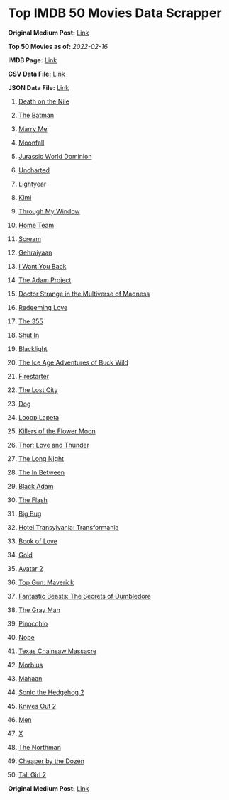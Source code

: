 # Top IMDB 50 Movies Data Scrapper

**Original Medium Post:** [Link](https://medium.com/@nishantsahoo/which-movie-should-i-watch-5c83a3c0f5b1) 

**Top 50 Movies as of:** _2022-02-16_

**IMDB Page:** [Link](http://www.imdb.com/search/title?release_date=2022,2022&title_type=feature)

**CSV Data File:** [Link](/Data/data.csv)

**JSON Data File:** [Link](/Data/data.json)

1. [Death on the Nile](https://www.imdb.com/title/tt7657566/?ref_=adv_li_tt)

2. [The Batman](https://www.imdb.com/title/tt1877830/?ref_=adv_li_tt)

3. [Marry Me](https://www.imdb.com/title/tt10223460/?ref_=adv_li_tt)

4. [Moonfall](https://www.imdb.com/title/tt5834426/?ref_=adv_li_tt)

5. [Jurassic World Dominion](https://www.imdb.com/title/tt8041270/?ref_=adv_li_tt)

6. [Uncharted](https://www.imdb.com/title/tt1464335/?ref_=adv_li_tt)

7. [Lightyear](https://www.imdb.com/title/tt10298810/?ref_=adv_li_tt)

8. [Kimi](https://www.imdb.com/title/tt14128670/?ref_=adv_li_tt)

9. [Through My Window](https://www.imdb.com/title/tt14463484/?ref_=adv_li_tt)

10. [Home Team](https://www.imdb.com/title/tt14592064/?ref_=adv_li_tt)

11. [Scream](https://www.imdb.com/title/tt11245972/?ref_=adv_li_tt)

12. [Gehraiyaan](https://www.imdb.com/title/tt10733228/?ref_=adv_li_tt)

13. [I Want You Back](https://www.imdb.com/title/tt6462958/?ref_=adv_li_tt)

14. [The Adam Project](https://www.imdb.com/title/tt2463208/?ref_=adv_li_tt)

15. [Doctor Strange in the Multiverse of Madness](https://www.imdb.com/title/tt9419884/?ref_=adv_li_tt)

16. [Redeeming Love](https://www.imdb.com/title/tt11365186/?ref_=adv_li_tt)

17. [The 355](https://www.imdb.com/title/tt8356942/?ref_=adv_li_tt)

18. [Shut In](https://www.imdb.com/title/tt10131024/?ref_=adv_li_tt)

19. [Blacklight](https://www.imdb.com/title/tt14060094/?ref_=adv_li_tt)

20. [The Ice Age Adventures of Buck Wild](https://www.imdb.com/title/tt13634480/?ref_=adv_li_tt)

21. [Firestarter](https://www.imdb.com/title/tt1798632/?ref_=adv_li_tt)

22. [The Lost City](https://www.imdb.com/title/tt13320622/?ref_=adv_li_tt)

23. [Dog](https://www.imdb.com/title/tt11252248/?ref_=adv_li_tt)

24. [Looop Lapeta](https://www.imdb.com/title/tt8907974/?ref_=adv_li_tt)

25. [Killers of the Flower Moon](https://www.imdb.com/title/tt5537002/?ref_=adv_li_tt)

26. [Thor: Love and Thunder](https://www.imdb.com/title/tt10648342/?ref_=adv_li_tt)

27. [The Long Night](https://www.imdb.com/title/tt10509906/?ref_=adv_li_tt)

28. [The In Between](https://www.imdb.com/title/tt8851148/?ref_=adv_li_tt)

29. [Black Adam](https://www.imdb.com/title/tt6443346/?ref_=adv_li_tt)

30. [The Flash](https://www.imdb.com/title/tt0439572/?ref_=adv_li_tt)

31. [Big Bug](https://www.imdb.com/title/tt11541872/?ref_=adv_li_tt)

32. [Hotel Transylvania: Transformania](https://www.imdb.com/title/tt9848626/?ref_=adv_li_tt)

33. [Book of Love](https://www.imdb.com/title/tt14014068/?ref_=adv_li_tt)

34. [Gold](https://www.imdb.com/title/tt6020800/?ref_=adv_li_tt)

35. [Avatar 2](https://www.imdb.com/title/tt1630029/?ref_=adv_li_tt)

36. [Top Gun: Maverick](https://www.imdb.com/title/tt1745960/?ref_=adv_li_tt)

37. [Fantastic Beasts: The Secrets of Dumbledore](https://www.imdb.com/title/tt4123432/?ref_=adv_li_tt)

38. [The Gray Man](https://www.imdb.com/title/tt1649418/?ref_=adv_li_tt)

39. [Pinocchio](https://www.imdb.com/title/tt1488589/?ref_=adv_li_tt)

40. [Nope](https://www.imdb.com/title/tt10954984/?ref_=adv_li_tt)

41. [Texas Chainsaw Massacre](https://www.imdb.com/title/tt11755740/?ref_=adv_li_tt)

42. [Morbius](https://www.imdb.com/title/tt5108870/?ref_=adv_li_tt)

43. [Mahaan](https://www.imdb.com/title/tt12472554/?ref_=adv_li_tt)

44. [Sonic the Hedgehog 2](https://www.imdb.com/title/tt12412888/?ref_=adv_li_tt)

45. [Knives Out 2](https://www.imdb.com/title/tt11564570/?ref_=adv_li_tt)

46. [Men](https://www.imdb.com/title/tt13841850/?ref_=adv_li_tt)

47. [X](https://www.imdb.com/title/tt13560574/?ref_=adv_li_tt)

48. [The Northman](https://www.imdb.com/title/tt11138512/?ref_=adv_li_tt)

49. [Cheaper by the Dozen](https://www.imdb.com/title/tt6705162/?ref_=adv_li_tt)

50. [Tall Girl 2](https://www.imdb.com/title/tt16085592/?ref_=adv_li_tt)

**Original Medium Post:** [Link](https://medium.com/@nishantsahoo/which-movie-should-i-watch-5c83a3c0f5b1) 
